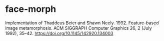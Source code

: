 # face-morph
Implementation of Thaddeus Beier and Shawn Neely. 1992. Feature-based image metamorphosis. ACM SIGGRAPH Computer Graphics 26, 2 (July 1992), 35–42. https://doi.org/10.1145/142920.134003
